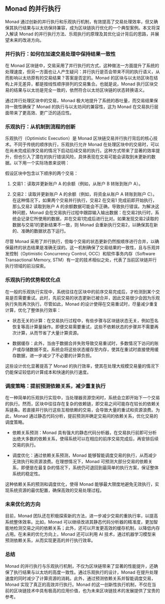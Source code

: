 ## Monad 的并行执行

Monad 通过创新的并行执行和乐观执行机制，有效提高了交易处理效率，但又确保其执行结果与以太坊保持兼容，成为区块链执行优化的一个典型案例。本文将深入解读 Monad 的并行执行方法、乐观执行的原理及其优化设计背后的思路，并展望未来的改进方向。


### 并行执行：如何在加速交易处理中保持结果一致性

在 Monad 区块链中，交易采用了并行执行的方式，这种做法一方面提升了系统的处理速度，但另一方面也让人产生疑问：并行执行是否会带来不同的执行语义，从而影响以太坊原有的交易结果？答案是否定的。Monad 的区块与以太坊区块在结构上并无差异，都是按线性顺序排列的交易集合。也就是说，Monad 执行区块交易的结果与以太坊是完全一致的，依然符合以太坊区块链的状态转换语义。

通过并行处理区块中的交易，Monad 极大地提升了系统的吞吐量，而交易结果保持一致性确保了 Monad 的执行与以太坊间的兼容性，这为 Monad 在交易执行层面带来了更高效、更广泛的适应性。


### 乐观执行：从机制到流程的创新

乐观执行（Optimistic Execution）是 Monad 区块链交易并行执行背后的核心技术。不同于传统的顺序执行，乐观执行允许 Monad 在处理区块中的交易时，可以在尚未完成前序交易的情况下启动后续交易的执行。这种方式带来了显著的效率提升，但也引入了潜在的执行错误风险，具体表现在交易可能会读取到未更新的数据。以下用一个实际场景来说明：

假设区块中包含以下顺序的两个交易：
1. 交易1：读取并更新账户 A 的余额（例如，从账户 B 转账到账户 A）。

2. 交易2：读取并更新账户 A 的余额（例如，将资金从账户 A 转账到账户 C）。
在这种情况下，如果两个交易并行执行，交易2 在交易1 完成前即开始执行，那么交易2 读取到账户 A 的余额数据可能会不正确，导致执行错误。为解决这种问题，Monad 会在交易执行过程中跟踪输入输出数据：在交易2执行时，系统会记录它所使用的数据，并在交易1完成后进行比对。如果发现交易2读取的数据与交易1的更新结果不一致，则 Monad 会重新执行交易2，以确保其在新的、准确的数据状态下运行。

尽管 Monad 采用了并行执行，但每个交易的状态更新仍然按顺序进行合并，以确保最终的状态结果是准确无误的。这一机制确保了交易结果的一致性，且与乐观并发控制（Optimistic Concurrency Control, OCC）和软件事务内存（Software Transactional Memory, STM）有一定的技术相似之处，代表了当前区块链并行执行领域的前沿探索。


### 乐观执行的优势和优化点

在一般的乐观执行实现中，系统往往在区块中的前序交易完成后，才检测到某个交易是否需要重试。此时，先前交易的状态更新已被合并，因此交易很少会因为乐观执行失败再次执行。尽管如此，Monad 的设计使得在交易重试时，尽量减少重复计算，优化了整体执行效率：
- 状态无关的计算：在交易执行过程中，有些步骤与区块链状态无关，例如签名恢复等高计算量操作。即便交易需要重试，这些不依赖状态的步骤并不需要再次计算，从而节省了大量计算资源。

- 数据缓存：此外，当由于数据合并失败导致交易重试时，多数情况下访问的账户或存储数据不变。系统会将这些状态缓存至内存，使其在重试时直接使用缓存数据，进一步减少了不必要的计算负担。

这些设计优化显著提高了 Monad 的执行效率，使其在处理大规模交易量的情况下仍能保证较低的计算成本和快速的执行速度。


### 调度策略：提前预测依赖关系，减少重复执行

在一种简单的乐观执行实现中，当处理器资源空闲时，系统会立即开始下一个交易的执行。然而，区块中往往存在复杂的依赖链，即交易之间可能存在较长的依赖关系链条。若直接并行执行这些互相依赖的交易，会导致大量的重试和资源浪费。为此，Monad 通过静态代码分析，提前预测并确定交易间的依赖关系，优化交易的调度策略。

- 依赖关系预测：Monad 具有强大的静态代码分析器，在交易执行前即可分析出绝大多数的依赖关系，使得系统可以在相应的前序交易完成后，再安排后续交易的执行。

- 调度优化：通过依赖关系预测，Monad 能够智能调度交易的执行，从而减少无效执行和资源浪费。在理想情况下，Monad 可预测大部分交易的依赖关系，即便是在最复杂的情况下，系统仍可退回到最简单的执行方案，保证整体系统的稳定性。

这种依赖关系的预测和调度优化，使得 Monad 能够最大限度地避免无效执行，实现系统资源的最优配置，确保高效的交易处理过程。


### 未来优化的方向

目前，Monad 团队还在积极探索新的方法，进一步减少交易的重执行率，以提高系统整体效率。比如，Monad 可以继续改进其静态代码分析器的精准度，更加智能地检测交易之间的依赖关系；此外，还可以开发更高效的缓存机制，以降低内存占用。在未来的优化方向上，Monad 还可以利用 AI 技术，通过机器学习模型来预测依赖关系，从而实现更高的并行执行效率。

### 总结

Monad 的并行执行与乐观执行机制，不仅为区块链带来了显著的性能提升，还确保了执行结果与以太坊的高度一致性。通过乐观执行的设计，Monad 在提升处理速度的同时减少了计算资源的消耗。此外，通过预测依赖关系并智能调度交易，Monad 实现了真正的高效并行执行。Monad 的这一创新性执行机制，不仅在当前的区块链技术中具有极高的应用价值，也为未来区块链技术的发展提供了宝贵的参考。
